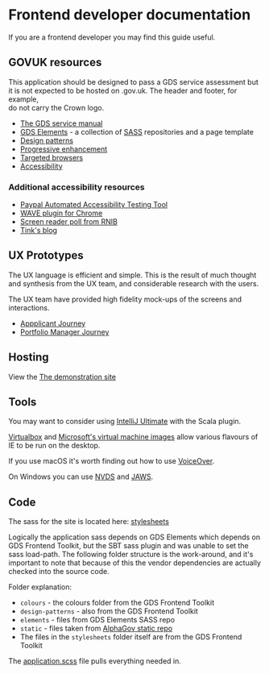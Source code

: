# Frontend developer documentation

If you are a frontend developer you may find this guide useful.

## GOVUK resources

This application should be designed to pass a GDS service assessment 
but it is not expected to be hosted on .gov.uk.   The header and footer, for example,  
do not carry the Crown logo.

* [The GDS service manual](https://www.gov.uk/service-manual/developers)
* [GDS Elements](https://www.gov.uk/service-manual/design/using-the-govuk-template-frontend-toolkit-and-elements) - 
a collection of [SASS](http://sass-lang.com/guide) repositories and a page template
* [Design patterns](https://www.gov.uk/service-manual/user-centred-design/resources/patterns/index.html)
* [Progressive enhancement](https://www.gov.uk/service-manual/technology/using-progressive-enhancement)
* [Targeted browsers](https://www.gov.uk/service-manual/technology/designing-for-different-browsers-and-devices)
* [Accessibility](https://www.gov.uk/service-manual/helping-people-to-use-your-service/making-your-service-accessible-an-introduction)

### Additional accessibility resources
* [Paypal Automated Accessibility Testing Tool](https://github.com/paypal/AATT) 
* [WAVE plugin for Chrome](https://chrome.google.com/webstore/detail/wave-evaluation-tool/jbbplnpkjmmeebjpijfedlgcdilocofh)
* [Screen reader poll from RNIB](https://www.rnib.org.uk/webaim-screen-reader-survey-5-what-are-trends)
* [Tink's blog](http://tink.uk/)

## UX Prototypes

The UX language is efficient and simple.  This is the result of much thought and synthesis from the UX team, and 
considerable research with the users.  

The UX team have provided high fidelity mock-ups of the screens and interactions.  

* [Appplicant Journey](http://37w3jk.axshare.com/#g=1&p=start_page)
* [Portfolio Manager Journey](http://3skvvc.axshare.com/#g=1&p=start_page)

## Hosting

View the [The demonstration site](https://rifs-demo.herokuapp.com)


## Tools

You may want to consider using [IntelliJ Ultimate](https://www.jetbrains.com/idea/) with the Scala plugin.

[Virtualbox](https://www.virtualbox.org/) and [Microsoft's virtual machine images](https://developer.microsoft.com/en-us/microsoft-edge/tools/vms/)
allow various flavours of IE to be run on the desktop.

If you use macOS it's worth finding out how to use [VoiceOver](https://www.apple.com/voiceover/info/guide/).

On Windows you can use [NVDS](http://www.nvaccess.org/) and [JAWS](http://www.freedomscientific.com/Products/Blindness/JAWS).


## Code

The sass for the site is located here: [stylesheets](https://github.com/UKGovernmentBEIS/rifs-frontend-play/tree/master/src/main/assets/stylesheets) 

Logically the application sass depends on GDS Elements which depends on GDS Frontend Toolkit, but the SBT sass plugin 
and was unable to set the sass load-path.  The following folder structure is the work-around, and it's important to note 
that because of this the vendor dependencies are actually checked into the source code. 


Folder explanation:

* `colours` - the colours folder from the GDS Frontend Toolkit
* `design-patterns` - also from the GDS Frontend Toolkit
* `elements` - files from GDS Elements SASS repo
* `static` - files taken from [AlphaGov static repo](https://github.com/alphagov/static)
* The files in the `stylesheets` folder itself are from the GDS Frontend Toolkit
 
The [application.scss](https://github.com/UKGovernmentBEIS/rifs-frontend-play/blob/master/src/main/assets/stylesheets/application.scss) file
pulls everything needed in.  






